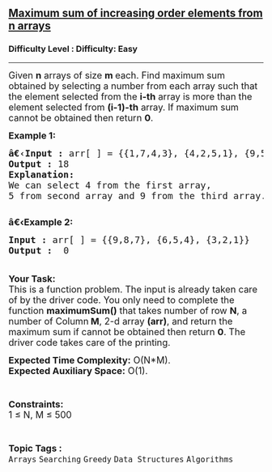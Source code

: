<h2><a href="https://www.geeksforgeeks.org/problems/maximum-sum-of-increasing-order-elements-from-n-arrays4848/1?page=3&category=Arrays&status=unsolved,attempted&sortBy=accuracy">Maximum sum of increasing order elements from n arrays</a></h2><h3>Difficulty Level : Difficulty: Easy</h3><hr><div class="problems_problem_content__Xm_eO"><p><span style="font-size:18px">Given <strong>n</strong> arrays of size <strong>m </strong>each. Find maximum sum obtained by selecting a number from each array such that the element&nbsp;selected from the <strong>i-th</strong> array is more than the element selected from <strong>(i-1)-th</strong> array. If maximum sum cannot be obtained then return <strong>0</strong>.</span></p>

<p><span style="font-size:18px"><strong>Example 1:</strong></span></p>

<pre><span style="font-size:18px"><strong>â€‹Input :</strong> arr[ ] = {{1,7,4,3}, {4,2,5,1}, {9,5,1,8}}
<strong>Output :</strong> 18
<strong>Explanation:</strong>
We can select 4 from the first array,
5 from second array and 9 from the third array.
</span></pre>

<p><br>
<span style="font-size:18px"><strong>â€‹Example 2:</strong></span></p>

<pre><span style="font-size:18px"><strong>Input :</strong> arr[ ] = {{9,8,7}, {6,5,4}, {3,2,1}} <strong>
Output :</strong>  0

</span></pre>

<p><span style="font-size:18px"><strong>Your Task:</strong><br>
This is a function problem. The input is already taken care of by the driver code. You only need to complete the function <strong>maximumSum()</strong> that takes number of row&nbsp;<strong>N</strong>, a number of Column<strong> M</strong>, 2-d array <strong>(arr)</strong>, and return the maximum sum if cannot be obtained then return <strong>0</strong>. The driver code takes care of the printing.</span></p>

<p><span style="font-size:18px"><strong>Expected Time Complexity:</strong>&nbsp;O(N*M).<br>
<strong>Expected Auxiliary Space:</strong>&nbsp;O(1).</span></p>

<p>&nbsp;</p>

<p><span style="font-size:18px"><strong>Constraints:</strong><br>
1 ≤ N, M ≤ 500</span></p>
</div><br><p><span style=font-size:18px><strong>Topic Tags : </strong><br><code>Arrays</code>&nbsp;<code>Searching</code>&nbsp;<code>Greedy</code>&nbsp;<code>Data Structures</code>&nbsp;<code>Algorithms</code>&nbsp;